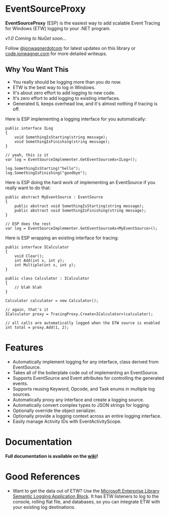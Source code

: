 # EventSourceProxy #

**EventSourceProxy** (ESP) is the easiest way to add scalable Event Tracing for Windows (ETW) logging to your .NET program.

*v1.0 Coming to NuGet soon...*

Follow [@jonwagnerdotcom](http://twitter.com/#!jonwagnerdotcom) for latest updates on this library or [code.jonwagner.com](http://code.jonwagner.com) for more detailed writeups.

## Why You Want This ##

- You really should be logging more than you do now.
- ETW is the best way to log in Windows.
- It's about zero effort to add logging to new code.
- It's zero effort to add logging to existing interfaces.
- Generated IL keeps overhead low, and it's almost nothing if tracing is off.

Here is ESP implementing a logging interface for you automatically:

	public interface ILog
	{
		void SomethingIsStarting(string message);
		void SomethingIsFinishing(string message);
	}

	// yeah, this is it
	var log = EventSourceImplementer.GetEventSourceAs<ILog>();

	log.SomethingIsStarting("hello");
	log.SomethingIsFinishing("goodbye");

Here is ESP doing the hard work of implementing an EventSource if you really want to do that:

	public abstract MyEventSource : EventSource
	{
		public abstract void SomethingIsStarting(string message);
		public abstract void SomethingIsFinishing(string message);
	}

	// ESP does the rest
	var log = EventSourceImplementer.GetEventSourceAs<MyEventSource>();

Here is ESP wrapping an existing interface for tracing:

	public interface ICalculator
	{
		void Clear();
		int Add(int x, int y);
		int Multiple(int x, int y);
	}

	public class Calculator : ICalculator
	{
		// blah blah
	}

	Calculator calculator = new Calculator();

	// again, that's it
	ICalculator proxy = TracingProxy.Create<ICalculator>(calculator);

	// all calls are automatically logged when the ETW source is enabled
	int total = proxy.Add(1, 2);

# Features #

* Automatically implement logging for any interface, class derived from EventSource.
* Takes all of the boilerplate code out of implementing an EventSource.
* Supports EventSource and Event attributes for controlling the generated events.
* Supports reusing Keyword, Opcode, and Task enums in multiple log sources.
* Automatically proxy any interface and create a logging source.
* Automatically convert complex types to JSON strings for logging.
* Optionally override the object serializer.
* Optionally provide a logging context across an entire logging interface.
* Easily manage Activity IDs with EventActivityScope.

# Documentation #

**Full documentation is available on the [wiki](https://github.com/jonwagner/EventSourceProxy/wiki)!**

# Good References #

* Want to get the data out of ETW? Use the [Microsoft Enterprise Library Semantic Logging Application Block](http://nuget.org/packages/EnterpriseLibrary.SemanticLogging/). It has ETW listeners to log to the console, rolling flat file, and databases, so you can integrate ETW with your existing log destinations.
